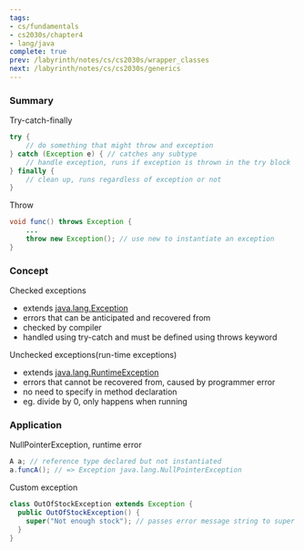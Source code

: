 ```yaml
---
tags:
- cs/fundamentals
- cs2030s/chapter4
- lang/java
complete: true
prev: /labyrinth/notes/cs/cs2030s/wrapper_classes
next: /labyrinth/notes/cs/cs2030s/generics
---
```


   

### Summary
Try-catch-finally
```java
try {
	// do something that might throw and exception
} catch (Exception e) { // catches any subtype
	// handle exception, runs if exception is thrown in the try block
} finally {
	// clean up, runs regardless of exception or not
}
```

Throw
```java
void func() throws Exception {
	...
	throw new Exception(); // use new to instantiate an exception
}
```

### Concept
Checked exceptions
- extends [java.lang.Exception](https://docs.oracle.com/en/java/javase/21/docs/api/java.base/java/lang/Exception.html)
- errors that can be anticipated and recovered from
- checked by compiler
- handled using try-catch and must be defined using throws keyword

Unchecked exceptions(run-time exceptions)
- extends [java.lang.RuntimeException](https://docs.oracle.com/en/java/javase/21/docs/api/java.base/java/lang/RuntimeException.html)
- errors that cannot be recovered from, caused by programmer error
- no need to specify in method declaration
- eg. divide by 0, only happens when running

### Application
NullPointerException, runtime error
```java
A a; // reference type declared but not instantiated
a.funcA(); // => Exception java.lang.NullPointerException
```

Custom exception
```java
class OutOfStockException extends Exception {
  public OutOfStockException() {
    super("Not enough stock"); // passes error message string to super class
  }
}
```